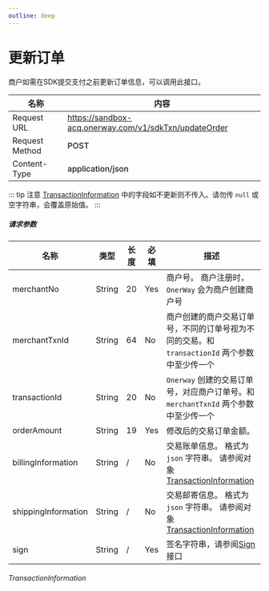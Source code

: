 ```yaml
---
outline: deep
---
```


<script lang="ts" setup>

import "./util/constants";

</script>

# 更新订单

商户如需在SDK提交支付之前更新订单信息，可以调用此接口。

<div class="custom-table bordered-table">

| 名称             | 内容                                                                                   |
|----------------|--------------------------------------------------------------------------------------|
| Request URL    | https://sandbox-acq.onerway.com/v1/sdkTxn/updateOrder                                |
| Request Method | <div style="color:var(--vp-c-brand-1);font-weight:500;"> POST  </div>                |
| Content-Type   | <div style="color:var(--vp-c-brand-1);font-weight:500;">application/json      </div> |

</div>

::: tip 注意
[TransactionInformation](#transactioninformation) 中的字段如不更新则不传入。请勿传 `null` 或空字符串，会覆盖原始值。
:::

##### 请求参数

<div class="custom-table bordered-table">

| 名称                  | 类型     | 长度 | 必填  | 描述                                                                              |
|---------------------|--------|----|-----|---------------------------------------------------------------------------------|
| merchantNo          | String | 20 | Yes | 商户号。 商户注册时，`OnerWay` 会为商户创建商户号                                                  |
| merchantTxnId       | String | 64 | No  | 商户创建的商户交易订单号，不同的订单号视为不同的交易。和 `transactionId` 两个参数中至少传一个                         |
| transactionId       | String | 20 | No  | `Onerway` 创建的交易订单号，对应商户订单号。和 `merchantTxnId` 两个参数中至少传一个                         |
| orderAmount         | String | 19 | Yes | 修改后的交易订单金额。                                                                     |
| billingInformation  | String | /  | No  | 交易账单信息。 格式为 `json` 字符串。 请参阅对象 [TransactionInformation](#transactioninformation) |
| shippingInformation | String | /  | No  | 交易邮寄信息。 格式为 `json` 字符串。 请参阅对象 [TransactionInformation](#transactioninformation) |
| sign                | String | /  | Yes | 签名字符串，请参阅[Sign](./sign)接口                                                       |

</div>

###### TransactionInformation
<!--@include: ./parts/txn-info.md-->


<style lang="css">



</style>
